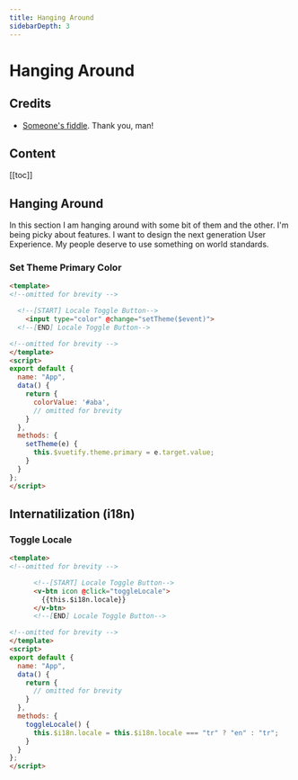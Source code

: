 ```yaml
---
title: Hanging Around
sidebarDepth: 3
---
```


# Hanging Around

## Credits

* [Someone's fiddle](https://jsfiddle.net/jamesbrndwgn/eywraw8t/176707/). Thank you, man!

## Content

[[toc]]

## Hanging Around

In this section I am hanging around with some bit of them and the other. I'm being picky about features. I want to design the next generation User Experience. My people deserve to use something on world standards.

### Set Theme Primary Color

```html
<template>
<!--omitted for brevity -->

  <!--[START] Locale Toggle Button-->
    <input type="color" @change="setTheme($event)">
  <!--[END] Locale Toggle Button-->

<!--omitted for brevity -->
</template>
<script>
export default {
  name: "App",
  data() {
    return {
      colorValue: '#aba',
      // omitted for brevity
    }
  },
  methods: {
    setTheme(e) {
      this.$vuetify.theme.primary = e.target.value;
    }
  }
};
</script>
```

## Internatilization (i18n)

### Toggle Locale

```html
<template>
<!--omitted for brevity -->

      <!--[START] Locale Toggle Button-->
      <v-btn icon @click="toggleLocale">
        {{this.$i18n.locale}}
      </v-btn>
      <!--[END] Locale Toggle Button-->

<!--omitted for brevity -->
</template>
<script>
export default {
  name: "App",
  data() {
    return {
      // omitted for brevity
    }
  },
  methods: {
    toggleLocale() {
      this.$i18n.locale = this.$i18n.locale === "tr" ? "en" : "tr";
    }
  }
};
</script>
```